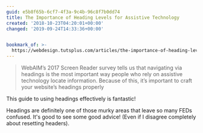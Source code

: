 ```yaml
---
guid: e5b8f65b-6cf7-4f3a-9c4b-96c8f7b0dd74
title: The Importance of Heading Levels for Assistive Technology
created: '2018-10-23T04:20:01+00:00'
changed: '2019-09-24T14:33:36+00:00'


bookmark_of: >-
  https://webdesign.tutsplus.com/articles/the-importance-of-heading-levels-for-assistive-technology--cms-31753
---
```



> WebAIM’s 2017 Screen Reader survey tells us that navigating via headings is the most important way people who rely on assistive technology locate information. Because of this, it’s important to craft your website’s headings properly

This guide to using headings effectively is fantastic!

Headings are definitely one of those murky areas that leave so many FEDs confused. It's good to see some good advice! (Even if I disagree completely about resetting headers).
